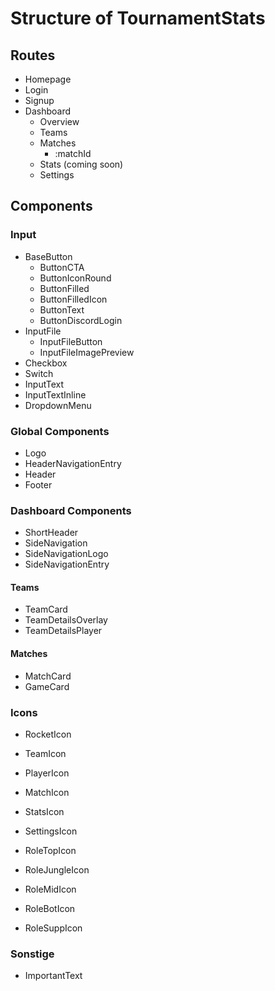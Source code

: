 # Structure of TournamentStats

## Routes

- Homepage
- Login
- Signup
- Dashboard
  - Overview
  - Teams
  - Matches
    - :matchId
  - Stats (coming soon)
  - Settings

## Components

### Input

- BaseButton
  - ButtonCTA
  - ButtonIconRound
  - ButtonFilled
  - ButtonFilledIcon
  - ButtonText
  - ButtonDiscordLogin
- InputFile
  - InputFileButton
  - InputFileImagePreview
- Checkbox
- Switch
- InputText
- InputTextInline
- DropdownMenu

### Global Components

- Logo
- HeaderNavigationEntry
- Header
- Footer

### Dashboard Components

- ShortHeader
- SideNavigation
- SideNavigationLogo
- SideNavigationEntry

#### Teams

- TeamCard
- TeamDetailsOverlay
- TeamDetailsPlayer

#### Matches

- MatchCard
- GameCard

### Icons

- RocketIcon
- TeamIcon
- PlayerIcon
- MatchIcon
- StatsIcon
- SettingsIcon

- RoleTopIcon
- RoleJungleIcon
- RoleMidIcon
- RoleBotIcon
- RoleSuppIcon

### Sonstige

- ImportantText
